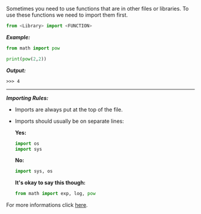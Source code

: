 ﻿Sometimes you need to use functions that are in other files or libraries. To use these functions we need to import them first.

```python
from <Library> import <FUNCTION>
```


***Example:***

 ```python
from math import pow
 
print(pow(2,2))
```

***Output:***
```
>>> 4
```

---
***Importing Rules:***

 - Imports are always put at the top of the file.

- Imports should usually be on separate lines:
       
   **Yes:**

   ```python
   import os 
   import sys
   ```


   **No:**

   ```python
   import sys, os
   ```

   
   **It's okay to say this though:**
  
    ```python
    from math import exp, log, pow
    ```


   
For more informations click [here](https://www.python.org/dev/peps/pep-0008/#imports).

